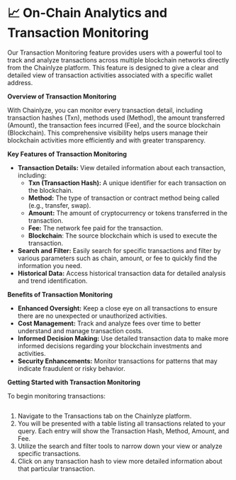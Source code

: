 # 📈 On-Chain Analytics and Transaction Monitoring

Our Transaction Monitoring feature provides users with a powerful tool to track and analyze transactions across multiple blockchain networks directly from the Chainlyze platform. This feature is designed to give a clear and detailed view of transaction activities associated with a specific wallet address.

**Overview of Transaction Monitoring**

With Chainlyze, you can monitor every transaction detail, including transaction hashes (Txn), methods used (Method), the amount transferred (Amount), the transaction fees incurred (Fee), and the source blockchain (Blockchain). This comprehensive visibility helps users manage their blockchain activities more efficiently and with greater transparency.

**Key Features of Transaction Monitoring**

* **Transaction Details:** View detailed information about each transaction, including:
  * **Txn (Transaction Hash):** A unique identifier for each transaction on the blockchain.
  * **Method:** The type of transaction or contract method being called (e.g., transfer, swap).
  * **Amount:** The amount of cryptocurrency or tokens transferred in the transaction.
  * **Fee:** The network fee paid for the transaction.
  * **Blockchain**: The source blockchain which is used to execute the transaction.
* **Search and Filter:** Easily search for specific transactions and filter by various parameters such as chain, amount, or fee to quickly find the information you need.
* **Historical Data:** Access historical transaction data for detailed analysis and trend identification.

**Benefits of Transaction Monitoring**

* **Enhanced Oversight:** Keep a close eye on all transactions to ensure there are no unexpected or unauthorized activities.
* **Cost Management:** Track and analyze fees over time to better understand and manage transaction costs.
* **Informed Decision Making:** Use detailed transaction data to make more informed decisions regarding your blockchain investments and activities.
* **Security Enhancements:** Monitor transactions for patterns that may indicate fraudulent or risky behavior.

**Getting Started with Transaction Monitoring**

To begin monitoring transactions:

<figure><img src="broken-reference" alt=""><figcaption></figcaption></figure>

1. Navigate to the Transactions tab on the Chainlyze platform.
2. You will be presented with a table listing all transactions related to your query. Each entry will show the Transaction Hash, Method, Amount, and Fee.
3. Utilize the search and filter tools to narrow down your view or analyze specific transactions.
4. Click on any transaction hash to view more detailed information about that particular transaction.
